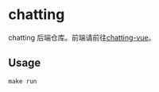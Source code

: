 # chatting

chatting 后端仓库。前端请前往[chatting-vue](https://github.com/WebChatting/chatting-vue)。

## Usage

```shell
make run
```
